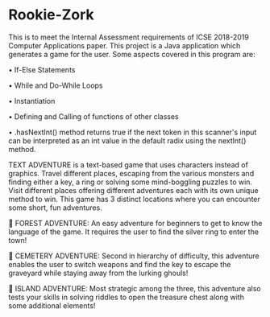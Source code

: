 # Rookie-Zork
This is to meet the Internal Assessment requirements of ICSE 2018-2019 Computer Applications paper. This project is a Java application which generates a game for the user. Some aspects covered in this program are:
   
•	If-Else Statements

•	While and Do-While Loops

•	Instantiation

•	 Defining and Calling of functions of other classes


•	<Scanner>.hasNextInt() method returns true if the next token in this scanner's input can be interpreted as an int value in the default radix using the nextInt() method.

 
TEXT ADVENTURE is a text-based game that uses characters instead of graphics. Travel different places, escaping from the various monsters and finding either a key, a ring or solving some mind-boggling puzzles to win. Visit different places offering different adventures each with its own unique method to win.
   This game has 3 distinct locations where you can encounter some short, fun adventures.

	FOREST ADVENTURE: An easy adventure for beginners to get to know the language of the game. It requires the user to find the silver ring to enter the town!

	CEMETERY ADVENTURE: Second in hierarchy of difficulty, this adventure enables the user to switch weapons and find the key to escape the graveyard while staying away from the lurking ghouls!

	ISLAND ADVENTURE: Most strategic among the three, this adventure also tests your skills in solving riddles to open the treasure chest along with some additional elements!
